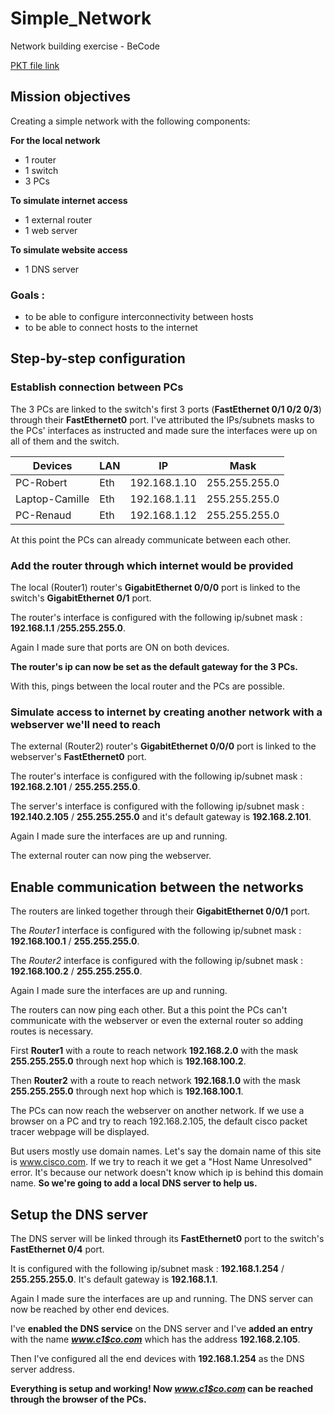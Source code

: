 # Simple_Network

Network building exercise - BeCode

[PKT file link](https://github.com/Crucius96/CollabProjects-Becode/blob/master/Simple_Network/Simple_Network.pkt)

## Mission objectives

Creating a simple network with the following components:

**For the local network**

*   1 router
*   1 switch
*   3 PCs

**To simulate internet access**

*   1 external router
*   1 web server

**To simulate website access**

*   1 DNS server

### Goals :

*   to be able to configure interconnectivity between hosts
*   to be able to connect hosts to the internet

## Step-by-step configuration

### Establish connection between PCs

The 3 PCs are linked to the switch's first 3 ports (**FastEthernet 0/1 0/2 0/3**) through their **FastEthernet0** port. I've attributed the IPs/subnets masks to the PCs' interfaces as instructed and made sure the interfaces were up on all of them and the switch. 

| Devices | LAN | IP | Mask | 
|---------|-----|----|------| 
| PC-Robert | Eth | 192.168.1.10 | 255.255.255.0 | 
| Laptop-Camille | Eth | 192.168.1.11 | 255.255.255.0 | 
| PC-Renaud | Eth | 192.168.1.12 | 255.255.255.0 |


At this point the PCs can already communicate between each other.

### Add the router through which internet would be provided

The local (Router1) router's **GigabitEthernet 0/0/0** port is linked to the switch's **GigabitEthernet 0/1** port.

The router's interface is configured with the following ip/subnet mask : **192.168.1.1** /**255.255.255.0**.

Again I made sure that ports are ON on both devices.

**The router's ip can now be set as the default gateway for the 3 PCs.**

With this, pings between the local router and the PCs are possible.

### Simulate access to internet by creating another network with a webserver we'll need to reach

The external (Router2) router's **GigabitEthernet 0/0/0** port is linked to the webserver's **FastEthernet0** port.

The router's interface is configured with the following ip/subnet mask : **192.168.2.101** / **255.255.255.0**.

The server's interface is configured with the following ip/subnet mask : **192.140.2.105** / **255.255.255.0** and it's default gateway is **192.168.2.101**.

Again I made sure the interfaces are up and running.

The external router can now ping the webserver.

## Enable communication between the networks 

The routers are linked together through their **GigabitEthernet 0/0/1** port.

The *Router1* interface is configured with the following ip/subnet mask : **192.168.100.1** / **255.255.255.0**.

The *Router2* interface is configured with the following ip/subnet mask : **192.168.100.2** / **255.255.255.0**.

Again I made sure the interfaces are up and running.

The routers can now ping each other. But a this point the PCs can't communicate with the webserver or even the external router so adding routes is necessary.

First **Router1** with a route to reach network **192.168.2.0** with the mask **255.255.255.0** through next hop which is **192.168.100.2**.

Then **Router2** with a route to reach network **192.168.1.0** with the mask **255.255.255.0** through next hop which is **192.168.100.1**.

The PCs can now reach the webserver on another network. If we use a browser on a PC and try to reach 192.168.2.105, the default cisco packet tracer webpage will be displayed.

But users mostly use domain names. Let's say the domain name of this site is www.cisco.com. If we try to reach it we get a "Host Name Unresolved" error. It's because our network doesn't know which ip is behind this domain name. **So we're going to add a local DNS server to help us.**

## Setup the DNS server

The DNS server will be linked through its **FastEthernet0** port to the switch's **FastEthernet 0/4** port.

It is configured with the following ip/subnet mask : **192.168.1.254** / **255.255.255.0**. It's default gateway is **192.168.1.1**.

Again I made sure the interfaces are up and running.
The DNS server can now be reached by other end devices.

I've **enabled the DNS service** on the DNS server and I've **added an entry** with the name **_www.c1$co.com_** which has the address **192.168.2.105**.

Then I've configured all the end devices with **192.168.1.254** as the DNS server address.

**Everything is setup and working! Now _www.c1$co.com_ can be reached through the browser of the PCs.**
